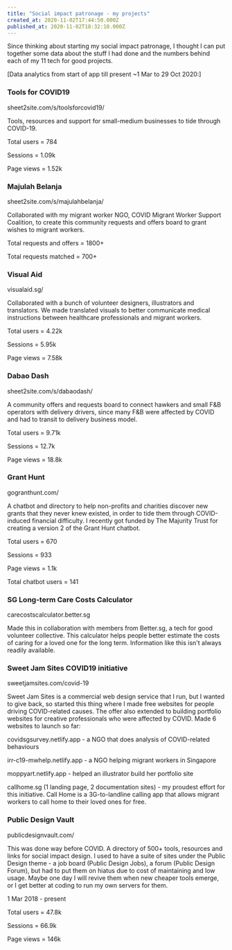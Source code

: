 ```yaml
---
title: "Social impact patronage - my projects"
created_at: 2020-11-02T17:44:50.000Z
published_at: 2020-11-02T18:32:10.000Z
---
```

Since thinking about starting my social impact patronage, I thought I can put together some data about the stuff I had done and the numbers behind each of my 11 tech for good projects.

\[Data analytics from start of app till present ~1 Mar to 29 Oct 2020:\]

### **Tools for COVID19**

sheet2site.com/s/toolsforcovid19/

Tools, resources and support for small-medium businesses to tide through COVID-19.

Total users = 784

Sessions = 1.09k

Page views = 1.52k

### **Majulah Belanja**

sheet2site.com/s/majulahbelanja/

Collaborated with my migrant worker NGO, COVID Migrant Worker Support Coalition, to create this community requests and offers board to grant wishes to migrant workers.

Total requests and offers = 1800+

Total requests matched = 700+

### **Visual Aid**

visualaid.sg/

Collaborated with a bunch of volunteer designers, illustrators and translators. We made translated visuals to better communicate medical instructions between healthcare professionals and migrant workers.

Total users = 4.22k

Sessions = 5.95k

Page views = 7.58k

### **Dabao Dash**

sheet2site.com/s/dabaodash/

A community offers and requests board to connect hawkers and small F&B operators with delivery drivers, since many F&B were affected by COVID and had to transit to delivery business model. 

Total users = 9.71k

Sessions = 12.7k

Page views = 18.8k

### **Grant Hunt**

gogranthunt.com/

A chatbot and directory to help non-profits and charities discover new grants that they never knew existed, in order to tide them through COVID-induced financial difficulty. I recently got funded by The Majurity Trust for creating a version 2 of the Grant Hunt chatbot.

Total users = 670

Sessions = 933

Page views = 1.1k

Total chatbot users = 141

### **SG Long-term Care Costs Calculator**

carecostscalculator.better.sg 

Made this in collaboration with members from Better.sg, a tech for good volunteer collective. This calculator helps people better estimate the costs of caring for a loved one for the long term. Information like this isn't always readily available.

### **Sweet Jam Sites COVID19 initiative**

sweetjamsites.com/covid-19

Sweet Jam Sites is a commercial web design service that I run, but I wanted to give back, so started this thing where I made free websites for people driving COVID-related causes. The offer also extended to building portfolio websites for creative professionals who were affected by COVID. Made 6 websites to launch so far:

covidsgsurvey.netlify.app - a NGO that does analysis of COVID-related behaviours

irr-c19-mwhelp.netlify.app - a NGO helping migrant workers in Singapore

moppyart.netlify.app - helped an illustrator build her portfolio site

callhome.sg (1 landing page, 2 documentation sites) - my proudest effort for this initiative. Call Home is a 3G-to-landline calling app that allows migrant workers to call home to their loved ones for free.

### **Public Design Vault**

publicdesignvault.com/

This was done way before COVID. A directory of 500+ tools, resources and links for social impact design. I used to have a suite of sites under the Public Design theme - a job board (Public Design Jobs), a forum (Public Design Forum), but had to put them on hiatus due to cost of maintaining and low usage. Maybe one day I will revive them when new cheaper tools emerge, or I get better at coding to run my own servers for them. 

1 Mar 2018 - present

Total users = 47.8k

Sessions = 66.9k

Page views = 146k
